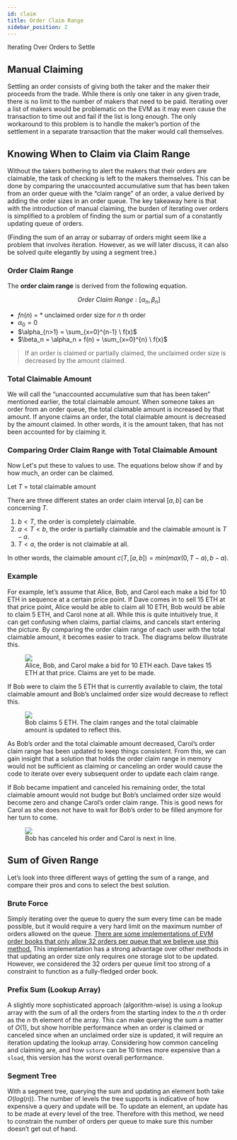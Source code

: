 ```yaml
---
id: claim
title: Order Claim Range
sidebar_position: 2
---
```


Iterating Over Orders to Settle

## Manual Claiming

Settling an order consists of giving both the taker and the maker their proceeds from the trade.
While there is only one taker in any given trade, there is no limit to the number of makers that need to be paid.
Iterating over a list of makers would be problematic on the EVM as it may even cause the transaction to time out and fail if the list is long enough.
The only workaround to this problem is to handle the maker’s portion of the settlement in a separate transaction that the maker would call themselves.

## Knowing When to Claim via Claim Range

Without the takers bothering to alert the makers that their orders are claimable, the task of checking is left to the makers themselves.
This can be done by comparing the unaccounted accumulative sum that has been taken from an order queue with the “claim range” of an order, a value derived by adding the order sizes in an order queue.
The key takeaway here is that with the introduction of manual claiming, the burden of iterating over orders is simplified to a problem of finding the sum or partial sum of a constantly updating queue of orders.

(Finding the sum of an array or subarray of orders might seem like a problem that involves iteration. However, as we will later discuss, it can also be solved quite elegantly by using a segment tree.)

### Order Claim Range

The **order claim range** is derived from the following equation.

$$
Order \ Claim \ Range: [\alpha_n, \beta_n]
$$

- $fn(n)$ = * unclaimed order size for $n$ th order
- $\alpha_0 = 0$
- $\alpha_{n>1} = \sum_{x=0}^{n-1} \ f(x)$
- $\beta_n = \alpha_n + f(n) = \sum_{x=0}^{n} \ f(x)$

> If an order is claimed or partially claimed, the unclaimed order size is decreased by the amount claimed.

### Total Claimable Amount

We will call the “unaccounted accumulative sum that has been taken” mentioned earlier, the total claimable amount.
When someone takes an order from an order queue, the total claimable amount is increased by that amount.
If anyone claims an order, the total claimable amount is decreased by the amount claimed.
In other words, it is the amount taken, that has not been accounted for by claiming it.

### Comparing Order Claim Range with Total Claimable Amount

Now Let's put these to values to use. The equations below show if and by how much, an order can be claimed.

Let $T$ = total claimable amount

There are three different states an order claim interval $[a, b]$ can be concerning $T$.

1. $b < T$, the order is completely claimable.
2. $a < T < b$, the order is partially claimable and the claimable amount is $T - a$.
3. $T < a$, the order is not claimable at all.

In other words, the claimable amount $c(T, [a, b]) = min(max(0, T - a), b - a)$.

### Example

For example, let’s assume that Alice, Bob, and Carol each make a bid for 10 ETH in sequence at a certain price point.
If Dave comes in to sell 15 ETH at that price point, Alice would be able to claim all 10 ETH, Bob would be able to claim 5 ETH, and Carol none at all.
While this is quite intuitively true, it can get confusing when claims, partial claims, and cancels start entering the picture.
By comparing the order claim range of each user with the total claimable amount, it becomes easier to track.
The diagrams below illustrate this.

<figure style={{textAlign:"center"}}>
    <img src={require("./images/example1.png").default} />
    <figcaption style={{fontSize:12}}>Alice, Bob, and Carol make a bid for 10 ETH each. Dave takes 15 ETH at that price. Claims are yet to be made.</figcaption>
</figure>


If Bob were to claim the 5 ETH that is currently available to claim, the total claimable amount and Bob’s unclaimed order size would decrease to reflect this.

<figure style={{textAlign:"center"}}>
    <img src={require("./images/example2.png").default} />
    <figcaption style={{fontSize:12}}>Bob claims 5 ETH. The claim ranges and the total claimable amount is updated to reflect this.</figcaption>
</figure>

As Bob’s order and the total claimable amount decreased, Carol’s order claim range has been updated to keep things consistent.
From this, we can gain insight that a solution that holds the order claim range in memory would not be sufficient as claiming or canceling an order would cause the code to iterate over every subsequent order to update each claim range.

If Bob became impatient and canceled his remaining order, the total claimable amount would not budge but Bob’s unclaimed order size would become zero and change Carol’s order claim range.
This is good news for Carol as she does not have to wait for Bob’s order to be filled anymore for her turn to come.

<figure style={{textAlign:"center"}}>
    <img src={require("./images/example3.png").default} />
    <figcaption style={{fontSize:12}}>Bob has canceled his order and Carol is next in line.</figcaption>
</figure>

## Sum of Given Range

Let’s look into three different ways of getting the sum of a range, and compare their pros and cons to select the best solution.

### Brute Force

Simply iterating over the queue to query the sum every time can be made possible, but it would require a very hard limit on the maximum number of orders allowed on the queue.
[There are some implementations of EVM order books that only allow 32 orders per queue that we believe use this method.](https://docs.zk.link/docs/Product/orderbook/)
This implementation has a strong advantage over other methods in that updating an order size only requires one storage slot to be updated.
However, we considered the 32 orders per queue limit too strong of a constraint to function as a fully-fledged order book.

### Prefix Sum (Lookup Array)

A slightly more sophisticated approach (algorithm-wise) is using a lookup array with the sum of all the orders from the starting index to the $n$ th order as the $n$ th element of the array.
This can make querying the sum a matter of $O(1)$, but show horrible performance when an order is claimed or canceled since when an unclaimed order size is updated, it will require an iteration updating the lookup array.
Considering how common canceling and claiming are, and how `sstore` can be 10 times more expensive than a `sload`, this version has the worst overall performance.

### Segment Tree

With a segment tree, querying the sum and updating an element both take $O(log(n))$.
The number of levels the tree supports is indicative of how expensive a query and update will be.
To update an element, an update has to be made at every level of the tree.
Therefore with this method, we need to constrain the number of orders per queue to make sure this number doesn’t get out of hand.
